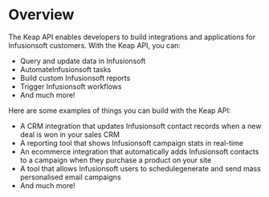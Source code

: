 # Overview

The Keap API enables developers to build integrations and applications for
Infusionsoft customers. With the Keap API, you can:

- Query and update data in Infusionsoft
- AutomateInfusionsoft tasks
- Build custom Infusionsoft reports
- Trigger Infusionsoft workflows
- And much more!

Here are some examples of things you can build with the Keap API:

- A CRM integration that updates Infusionsoft contact records when a new deal
  is won in your sales CRM
- A reporting tool that shows Infusionsoft campaign stats in real-time
- An ecommerce integration that automatically adds Infusionsoft contacts to a
  campaign when they purchase a product on your site
- A tool that allows Infusionsoft users to schedulegenerate and send mass
  personalised email campaigns
- And much more!
